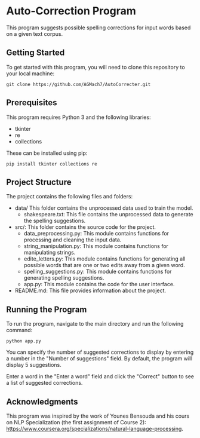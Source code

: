 # Auto-Correction Program

This program suggests possible spelling corrections for input words based on a given text corpus.

## Getting Started
To get started with this program, you will need to clone this repository to your local machine:
```
git clone https://github.com/AGMach7/AutoCorrecter.git
```

## Prerequisites
This program requires Python 3 and the following libraries:
- tkinter
- re
- collections

These can be installed using pip:
```
pip install tkinter collections re
```

## Project Structure
The project contains the following files and folders:

- data/ This folder contains the unprocessed data used to train the model.
  - shakespeare.txt: This file contains the unprocessed data to generate the spelling suggestions.
- src/: This folder contains the source code for the project.
  - data_preprocessing.py: This module contains functions for processing and cleaning the input data.
  - string_manipulation.py: This module contains functions for manipulating strings.
  - edite_letters.py: This module contains functions for generating all possible words that are one or two edits away from a given word.
  - spelling_suggestions.py: This module contains functions for generating spelling suggestions.
  - app.py: This module contains the code for the user interface.
- README.md: This file provides information about the project.

## Running the Program
To run the program, navigate to the main directory and run the following command:
```
python app.py
```

You can specify the number of suggested corrections to display by entering a number in the "Number of suggestions" field. By default, the program will display 5 suggestions.

Enter a word in the "Enter a word" field and click the "Correct" button to see a list of suggested corrections.

## Acknowledgments
This program was inspired by the work of Younes Bensouda and his cours on NLP Specialization (the first assignment of Course 2): https://www.coursera.org/specializations/natural-language-processing.
